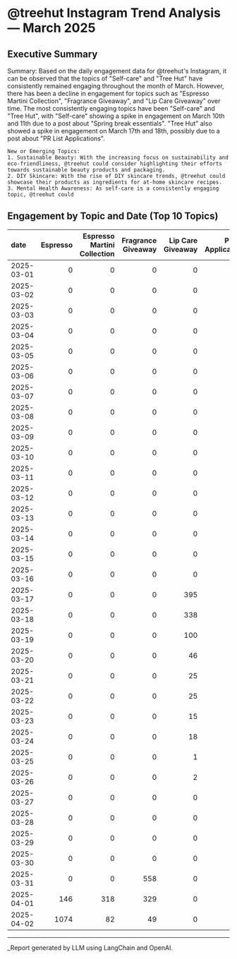 # @treehut Instagram Trend Analysis — March 2025

## Executive Summary

Summary:
    Based on the daily engagement data for @treehut's Instagram, it can be observed that the topics of "Self-care" and "Tree Hut" have consistently remained engaging throughout the month of March. However, there has been a decline in engagement for topics such as "Espresso Martini Collection", "Fragrance Giveaway", and "Lip Care Giveaway" over time. The most consistently engaging topics have been "Self-care" and "Tree Hut", with "Self-care" showing a spike in engagement on March 10th and 11th due to a post about "Spring break essentials". "Tree Hut" also showed a spike in engagement on March 17th and 18th, possibly due to a post about "PR List Applications". 

    New or Emerging Topics:
    1. Sustainable Beauty: With the increasing focus on sustainability and eco-friendliness, @treehut could consider highlighting their efforts towards sustainable beauty products and packaging.
    2. DIY Skincare: With the rise of DIY skincare trends, @treehut could showcase their products as ingredients for at-home skincare recipes.
    3. Mental Health Awareness: As self-care is a consistently engaging topic, @treehut could

## Engagement by Topic and Date (Top 10 Topics)

| date       |   Espresso |   Espresso Martini Collection |   Fragrance Giveaway |   Lip Care Giveaway |   PR List Applications |   Self-care |   Skincare hydration |   Spring break essentials |   Summer skin |   Tree Hut |
|:-----------|-----------:|------------------------------:|---------------------:|--------------------:|-----------------------:|------------:|---------------------:|--------------------------:|--------------:|-----------:|
| 2025-03-01 |          0 |                             0 |                    0 |                   0 |                      0 |          12 |                    0 |                         0 |             8 |         19 |
| 2025-03-02 |          0 |                             0 |                    0 |                   0 |                      0 |          13 |                    0 |                         0 |             5 |         17 |
| 2025-03-03 |          0 |                             0 |                    0 |                   0 |                      0 |           8 |                    0 |                         0 |             9 |         13 |
| 2025-03-04 |          0 |                             0 |                    0 |                   0 |                      0 |           8 |                    0 |                         0 |             7 |         17 |
| 2025-03-05 |          0 |                             0 |                    0 |                   0 |                      0 |          68 |                    0 |                         0 |            38 |          4 |
| 2025-03-06 |          0 |                             0 |                    0 |                   0 |                      0 |          46 |                    0 |                         0 |            36 |         12 |
| 2025-03-07 |          0 |                             0 |                    0 |                   0 |                      0 |           7 |                    0 |                         0 |            18 |         13 |
| 2025-03-08 |          0 |                             0 |                    0 |                   0 |                      0 |           7 |                    0 |                         0 |            20 |         11 |
| 2025-03-09 |          0 |                             0 |                    0 |                   0 |                      0 |          10 |                    0 |                         0 |            15 |         14 |
| 2025-03-10 |          0 |                             0 |                    0 |                   0 |                      0 |          40 |                    0 |                       932 |            11 |         14 |
| 2025-03-11 |          0 |                             0 |                    0 |                   0 |                      0 |          18 |                    0 |                       862 |            20 |         20 |
| 2025-03-12 |          0 |                             0 |                    0 |                   0 |                      0 |           7 |                    0 |                       231 |            12 |         17 |
| 2025-03-13 |          0 |                             0 |                    0 |                   0 |                      0 |          23 |                    0 |                        74 |             7 |         20 |
| 2025-03-14 |          0 |                             0 |                    0 |                   0 |                      0 |           9 |                    0 |                        61 |             3 |          9 |
| 2025-03-15 |          0 |                             0 |                    0 |                   0 |                      0 |          29 |                    0 |                        45 |            10 |         13 |
| 2025-03-16 |          0 |                             0 |                    0 |                   0 |                      0 |          67 |                    0 |                       104 |             9 |         13 |
| 2025-03-17 |          0 |                             0 |                    0 |                 395 |                      0 |          66 |                    0 |                        35 |             5 |          9 |
| 2025-03-18 |          0 |                             0 |                    0 |                 338 |                      0 |          29 |                    0 |                        17 |             9 |          9 |
| 2025-03-19 |          0 |                             0 |                    0 |                 100 |                      0 |          18 |                    0 |                         1 |             9 |         14 |
| 2025-03-20 |          0 |                             0 |                    0 |                  46 |                      0 |          23 |                    0 |                         2 |            11 |          9 |
| 2025-03-21 |          0 |                             0 |                    0 |                  25 |                    912 |          37 |                    0 |                         5 |            22 |         10 |
| 2025-03-22 |          0 |                             0 |                    0 |                  25 |                    436 |          56 |                    0 |                         2 |             1 |          9 |
| 2025-03-23 |          0 |                             0 |                    0 |                  15 |                    185 |          27 |                    0 |                         1 |             6 |          7 |
| 2025-03-24 |          0 |                             0 |                    0 |                  18 |                    117 |          47 |                  901 |                         1 |             3 |          3 |
| 2025-03-25 |          0 |                             0 |                    0 |                   1 |                     39 |          20 |                  434 |                         0 |             8 |         10 |
| 2025-03-26 |          0 |                             0 |                    0 |                   2 |                     35 |           9 |                  120 |                         0 |             5 |          7 |
| 2025-03-27 |          0 |                             0 |                    0 |                   0 |                     26 |           7 |                   91 |                         0 |             5 |          4 |
| 2025-03-28 |          0 |                             0 |                    0 |                   0 |                     12 |          10 |                   15 |                         0 |            13 |          2 |
| 2025-03-29 |          0 |                             0 |                    0 |                   0 |                     16 |           8 |                   30 |                         0 |             9 |          8 |
| 2025-03-30 |          0 |                             0 |                    0 |                   0 |                     17 |           9 |                   21 |                         1 |            13 |          6 |
| 2025-03-31 |          0 |                             0 |                  558 |                   0 |                      3 |          10 |                   14 |                         0 |             5 |          4 |
| 2025-04-01 |        146 |                           318 |                  329 |                   0 |                     11 |           4 |                    2 |                         0 |             5 |          2 |
| 2025-04-02 |       1074 |                            82 |                   49 |                   0 |                      9 |          40 |                    0 |                         0 |             5 |          2 |

---
_Report generated by LLM using LangChain and OpenAI.
